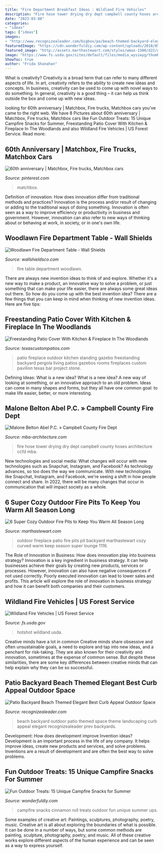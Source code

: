 ```yaml
---
title: "Fire Department Breakfast Ideas : Wildland Fire Vehicles"
description: "Fire hose tower drying dry dept campbell county hoses architecture ccfd mba"
date: "2023-03-08"
categories:
- "ideas"
tags: ["ideas"]
images:
- "http://www.recognizealeader.com/bigbox/pa/beach-themed-backyard-elegant-best-curb-appeal-outdoor-space_outdoor-patio-and-backyard.jpg"
featuredImage: "https://cdn.wonderfuldiy.com/wp-content/uploads/2018/05/Campfire-cinnamon-roll-ups.jpg"
featured_image: "http://assets.marthastewart.com/styles/wmax-1500/d22/outdoor-fireplace-1116/outdoor-fireplace-1116.jpg?itok=RtoOGKhQ"
image: "https://www.fs.usda.gov/sites/default/files/media_wysiwyg/thumbnail_8.jpg"
ShowToc: true
author: "Frida Shanahan"
---
```



What is creativity?
Creativity is a broad term that can refer to many different aspects of life. In art, creativity refers to the ability to create new ideas and concepts. In business, creativity can be used to come up with novel ways to do something. In general, creativity is a good thing – it can help us think outside the box and come up with new ideas.

	

		
looking for 60th anniversary | Matchbox, Fire trucks, Matchbox cars you've came to the right web. We have 8 Pictures about 60th anniversary | Matchbox, Fire trucks, Matchbox cars like Fun Outdoor Treats: 15 Unique Campfire Snacks for Summer, Freestanding Patio Cover With Kitchen &amp; Fireplace In The Woodlands and also Wildland Fire Vehicles | US Forest Service. Read more:
		
    
## 60th Anniversary | Matchbox, Fire Trucks, Matchbox Cars

<img loading=lazy src="https://i.pinimg.com/736x/95/6c/08/956c088b2b4c93f761857fb922f3e2da--match-boxes-fire-trucks.jpg" onerror="this.onerror=null;this.src='https://tse4.mm.bing.net/th?id=OIP.CIzUs1HMOf91QOGOO5I-gAC7Es&amp;pid=15.1';" alt="60th anniversary | Matchbox, Fire trucks, Matchbox cars">

_Source: pinterest.com_

>matchbox. 

	

Definition of innovation: How does innovation differ from traditional methods and practices?
Innovation is the process and/or result of changing or adding to the traditional ways of doing something. Innovation is often seen as a way to improve efficiency or productivity in business and government. However, innovation can also refer to new ways of thinking about or behaving at work, in society, or in one's own life.

    
## Woodlawn Fire Department Table - Wall Shields

<img loading=lazy src="https://www.wallshieldsco.com/wp-content/uploads/2016/06/Woodlawn.jpg" onerror="this.onerror=null;this.src='https://tse3.mm.bing.net/th?id=OIP.EiETWpa0afUYRMh_VKFWAwHaFj&amp;pid=15.1';" alt="Woodlawn Fire Department Table - Wall Shields">

_Source: wallshieldsco.com_

>fire table department woodlawn. 

	

There are always new invention ideas to think of and explore. Whether it's a new way to make a product, an innovative way to solve a problem, or just something that can make your life easier, there are always some great ideas out there. So how do you come up with the best invention idea? There are a few things that you can keep in mind when thinking of new invention ideas. Here are five tips: 

    
## Freestanding Patio Cover With Kitchen &amp; Fireplace In The Woodlands

<img loading=lazy src="https://texascustompatios.com/wp-content/uploads/2015/02/TCP2.jpg" onerror="this.onerror=null;this.src='https://tse2.mm.bing.net/th?id=OIP.R8tcfg9er3um6z21OQEENAHaE9&amp;pid=15.1';" alt="Freestanding Patio Cover With Kitchen &amp; Fireplace In The Woodlands">

_Source: texascustompatios.com_

>patio fireplace outdoor kitchen standing gazebo freestanding backyard pergola living patios gazebos rooms fireplaces custom pavilion texas bar project stone. 

	

Defining Ideas: What is a new idea?
What is a new idea? A new way of looking at something, or an innovative approach to an old problem. Ideas can come in many shapes and forms, but they all have one common goal: to make life easier, better, or more interesting.

    
## Malone Belton Abel P.C. » Campbell County Fire Dept

<img loading=lazy src="http://mba-architecture.com/wordpress/wp-content/uploads/2008/10/ccfd-hose-dry.jpg" onerror="this.onerror=null;this.src='https://tse1.mm.bing.net/th?id=OIP.yS8lAQdzcz7bu9iKGsvrngHaJ4&amp;pid=15.1';" alt="Malone Belton Abel P.C. » Campbell County Fire Dept">

_Source: mba-architecture.com_

>fire hose tower drying dry dept campbell county hoses architecture ccfd mba. 

	

New technologies and social media: What changes will occur with new technologies such as Snapchat, Instagram, and Facebook?
As technology advances, so too does the way we communicate. With new technologies like Snapchat, Instagram, and Facebook, we're seeing a shift in how people connect and share. In 2022, there will be many changes that occur in communication that will impact society as a whole.

    
## 6 Super Cozy Outdoor Fire Pits To Keep You Warm All Season Long

<img loading=lazy src="http://assets.marthastewart.com/styles/wmax-1500/d22/outdoor-fireplace-1116/outdoor-fireplace-1116.jpg?itok=RtoOGKhQ" onerror="this.onerror=null;this.src='https://tse4.mm.bing.net/th?id=OIP.2uLFWNfmxxtBOuNtsweEhwHaKh&amp;pid=15.1';" alt="6 Super Cozy Outdoor Fire Pits to Keep You Warm All Season Long">

_Source: marthastewart.com_

>outdoor fireplace patio fire pits pit backyard marthastewart cozy curved warm keep season super lounge 1116. 

	

The Role of Innovation in Business: How does innovation play into business strategy?
Innovation is a key ingredient in business strategy. It can help businesses achieve their goals by creating new products, services or processes. However, innovation can also have negative consequences if not used correctly. Poorly executed innovation can lead to lower sales and profits. This article will explore the role of innovation in business strategy and how it can benefit both companies and their customers.

    
## Wildland Fire Vehicles | US Forest Service

<img loading=lazy src="https://www.fs.usda.gov/sites/default/files/media_wysiwyg/thumbnail_8.jpg" onerror="this.onerror=null;this.src='https://tse4.mm.bing.net/th?id=OIP.pUwMa1gjDWkJNl7qyiGiJAHaDo&amp;pid=15.1';" alt="Wildland Fire Vehicles | US Forest Service">

_Source: fs.usda.gov_

>hotshot wildland usda. 

	

Creative minds have a lot in common
Creative minds share obsessive and often unsustainable goals, a need to explore and tap into new ideas, and a penchant for risk-taking. They are also known for their creativity and innovation, sometimes at the expense of common sense. But despite these similarities, there are some key differences between creative minds that can help explain why they can be so successful.

    
## Patio Backyard Beach Themed Elegant Best Curb Appeal Outdoor Space

<img loading=lazy src="http://www.recognizealeader.com/bigbox/pa/beach-themed-backyard-elegant-best-curb-appeal-outdoor-space_outdoor-patio-and-backyard.jpg" onerror="this.onerror=null;this.src='https://tse4.mm.bing.net/th?id=OIP.USg5pBUUfjkWcVImOmfkHQHaLH&amp;pid=15.1';" alt="Patio Backyard Beach Themed Elegant Best Curb Appeal Outdoor Space">

_Source: recognizealeader.com_

>beach backyard outdoor patio themed space theme landscaping curb appeal elegant recognizealeader prev backyards. 

	

Development: How does development improve Invention ideas?
Development is an important process in the life of any company. It helps improve ideas, create new products and services, and solve problems. Inventions are a result of development and are often the best way to solve problems.

    
## Fun Outdoor Treats: 15 Unique Campfire Snacks For Summer

<img loading=lazy src="https://cdn.wonderfuldiy.com/wp-content/uploads/2018/05/Campfire-cinnamon-roll-ups.jpg" onerror="this.onerror=null;this.src='https://tse1.mm.bing.net/th?id=OIP.WaFtomiCegWqCCDGjHUVRgHaJ3&amp;pid=15.1';" alt="Fun Outdoor Treats: 15 Unique Campfire Snacks for Summer">

_Source: wonderfuldiy.com_

>campfire snacks cinnamon roll treats outdoor fun unique summer ups. 

	

Some examples of creative art: Paintings, sculptures, photography, poetry, music.
Creative art is all about exploring the boundaries of what is possible. It can be done in a number of ways, but some common methods are painting, sculpture, photography, poetry, and music. All of these creative works explore different aspects of the human experience and can be seen as a way to express yourself.

